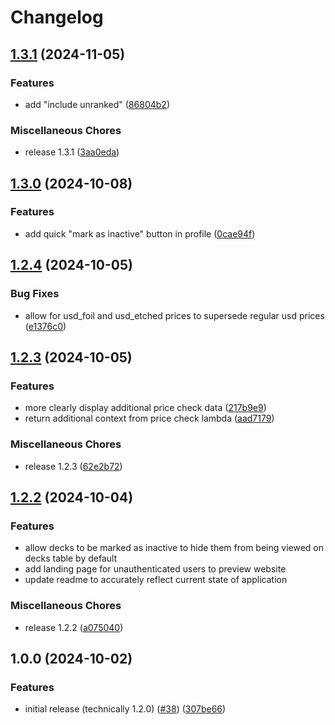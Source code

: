 # Changelog

## [1.3.1](https://github.com/odevine/edh-tracker/compare/v1.3.0...v1.3.1) (2024-11-05)


### Features

* add "include unranked" ([86804b2](https://github.com/odevine/edh-tracker/commit/86804b27bf267406a5ed9291179ab03bd5e623b3))


### Miscellaneous Chores

* release 1.3.1 ([3aa0eda](https://github.com/odevine/edh-tracker/commit/3aa0eda0eeb86f860a2226a89a0f1cd4aca8579b))

## [1.3.0](https://github.com/odevine/edh-tracker/compare/v1.2.4...v1.3.0) (2024-10-08)


### Features

* add quick "mark as inactive" button in profile ([0cae94f](https://github.com/odevine/edh-tracker/commit/0cae94f2c6992b8c887688d8f9cb71125ec0ef8a))

## [1.2.4](https://github.com/odevine/edh-tracker/compare/v1.2.3...v1.2.4) (2024-10-05)


### Bug Fixes

* allow for usd_foil and usd_etched prices to supersede regular usd prices ([e1376c0](https://github.com/odevine/edh-tracker/commit/e1376c086a92d42270bfd44a0e72b2a5a7896fa0))

## [1.2.3](https://github.com/odevine/edh-tracker/compare/v1.2.2...v1.2.3) (2024-10-05)


### Features

* more clearly display additional price check data ([217b9e9](https://github.com/odevine/edh-tracker/commit/217b9e9ca6799c626b386a4793b299bbffd10708))
* return additional context from price check lambda ([aad7179](https://github.com/odevine/edh-tracker/commit/aad717975494a2ab92a5efb1f18ca1a86e8c6f41))


### Miscellaneous Chores

* release 1.2.3 ([62e2b72](https://github.com/odevine/edh-tracker/commit/62e2b72159b028997996d68dd5edd26fe7eded24))

## [1.2.2](https://github.com/odevine/edh-tracker/compare/v1.0.0...v1.2.2) (2024-10-04)

### Features
  * allow decks to be marked as inactive to hide them from being viewed on decks table by default
  * add landing page for unauthenticated users to preview website
  * update readme to accurately reflect current state of application

### Miscellaneous Chores

* release 1.2.2 ([a075040](https://github.com/odevine/edh-tracker/commit/a075040ea7340a042926f32e8d8fb13a0eecc346))

## 1.0.0 (2024-10-02)


### Features

* initial release (technically 1.2.0) ([#38](https://github.com/odevine/edh-tracker/issues/38)) ([307be66](https://github.com/odevine/edh-tracker/commit/307be661c406b788c229146105aa75a944aa1b2d))
